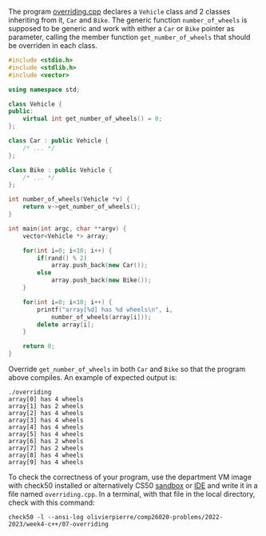The program [overriding.cpp](overriding.cpp) declares a `Vehicle` class and
2 classes inheriting from it, `Car` and `Bike`. The generic function
`number_of_wheels` is supposed to be generic and work with either a `Car` or
`Bike` pointer as parameter, calling the member function `get_number_of_wheels`
that should be overriden in each class.

```cxx
#include <stdio.h>
#include <stdlib.h>
#include <vector>

using namespace std;

class Vehicle {
public:
    virtual int get_number_of_wheels() = 0;
};

class Car : public Vehicle {
    /* ... */
};

class Bike : public Vehicle {
    /* ... */
};

int number_of_wheels(Vehicle *v) {
    return v->get_number_of_wheels();
}

int main(int argc, char **argv) {
    vector<Vehicle *> array;

    for(int i=0; i<10; i++) {
        if(rand() % 2)
            array.push_back(new Car());
        else
            array.push_back(new Bike());
    }

    for(int i=0; i<10; i++) {
        printf("array[%d] has %d wheels\n", i,
            number_of_wheels(array[i]));
        delete array[i];
    }

    return 0;
}
```

Override `get_number_of_wheels` in both `Car` and `Bike` so that the program
above compiles. An example of expected output is:
```shell
./overriding
array[0] has 4 wheels
array[1] has 2 wheels
array[2] has 4 wheels
array[3] has 4 wheels
array[4] has 4 wheels
array[5] has 4 wheels
array[6] has 2 wheels
array[7] has 2 wheels
array[8] has 4 wheels
array[9] has 4 wheels
```

To check the correctness of your program, use the department VM image with check50 installed or alternatively CS50 [sandbox](sandbox.cs50.io)
or [IDE](ide.cs50.io) and write it in a file named `overriding.cpp`. In a
terminal, with that file in the local directory, check with this command:
```shell
check50 -l --ansi-log olivierpierre/comp26020-problems/2022-2023/week4-c++/07-overriding
```
